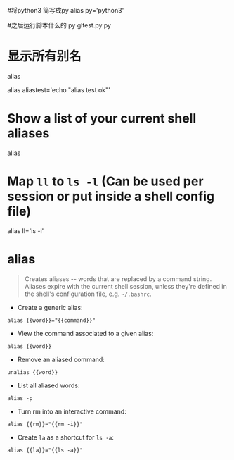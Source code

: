 
#将python3 简写成py
alias py='python3'

#之后运行脚本什么的
py gltest.py
py

# 显示所有别名
alias


alias aliastest='echo "alias test ok"'

# Show a list of your current shell aliases
alias

# Map `ll` to `ls -l` (Can be used per session or put inside a shell config file)
alias ll='ls -l'


# alias

> Creates aliases -- words that are replaced by a command string.
> Aliases expire with the current shell session, unless they're defined in the shell's configuration file, e.g. `~/.bashrc`.

- Create a generic alias:

`alias {{word}}="{{command}}"`

- View the command associated to a given alias:

`alias {{word}}`

- Remove an aliased command:

`unalias {{word}}`

- List all aliased words:

`alias -p`

- Turn rm into an interactive command:

`alias {{rm}}="{{rm -i}}"`

- Create `la` as a shortcut for `ls -a`:

`alias {{la}}="{{ls -a}}"`
